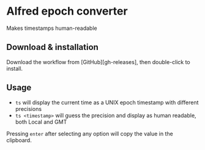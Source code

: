 Alfred epoch converter
======================

Makes timestamps human-readable


Download & installation
-----------------------

Download the workflow from [GitHub][gh-releases], then double-click to install.


Usage
-----

- `ts` will display the current time as a UNIX epoch timestamp with different precisions
- `ts <timestamp>` will guess the precision and display as human readable, both Local and GMT

Pressing `enter` after selecting any option will copy the value in the clipboard.